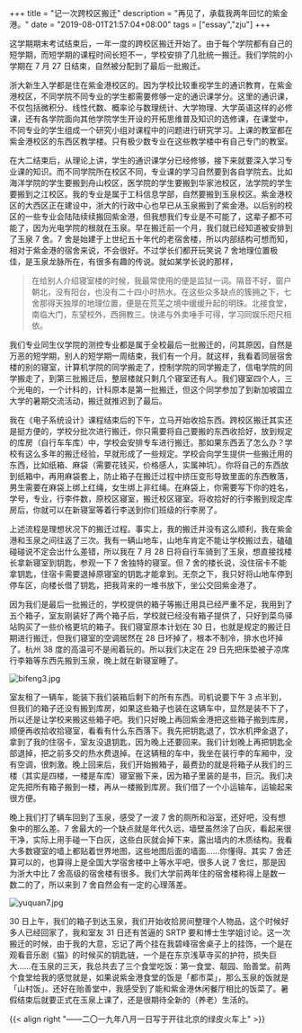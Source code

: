 +++
title = "记一次跨校区搬迁"
description = "再见了，承载我两年回忆的紫金港。"
date = "2019-08-01T21:57:04+08:00"
tags = ["essay","zju"]
+++

这学期期末考试结束后，一年一度的跨校区搬迁开始了。由于每个学院都有自己的短学期，而短学期的课程时间长短不一，学校安排了几批统一搬迁。我们学院的小学期在 7 月 27 日结束，自然被分配到了最后一批搬迁。

浙大新生入学都是住在紫金港校区的。因为学校比较重视学生的通识教育，在紫金港校区，不同学院不同专业的学生都需要修够一定的通识课学分。这里的通识课，不仅包括微积分、线性代数、概率论与数理统计、大学物理、大学英语这样的必修课，还有各学院面向其他学院学生开设的开拓思维普及知识的选修课，在课堂中，不同专业的学生组成一个研究小组对课程中的问题进行研究学习。上课的教室都在紫金港校区的东西区教学楼。只有极少数专业在这些教学楼中有自己专门的教室。

在大二结束后，从理论上讲，学生的通识课学分已经修够，接下来就要深入学习专业课的知识。而不同学院所在校区不同，专业课的学习自然要到各自学院去。比如海洋学院的学生要搬到舟山校区，医学院的学生要搬到华家池校区，法学院的学生要搬到之江校区。我的专业是属于工科信息学部，自然要搬到玉泉校区。紫金港校区的大西区正在建设中，浙大的行政中心也早已从玉泉搬到了紫金港。以后别的校区的一些专业会陆陆续续搬回紫金港，但我想我们专业是不可能了，这辈子都不可能了，因为光电学院的根就在玉泉。早在搬迁前一个月，我们就已经知道被安排到了玉泉 7 舍。7 舍是始建于上世纪五十年代的老宿舍楼，所以内部结构可想而知，相对于紫金港的宿舍来说，不会很好。不过学长们都开玩笑说 7 舍地理位置极佳，是玉泉龙脉所在，有很多有趣的传说。就如某学长说的那样，

> 在给别人介绍寝室楼的时候，我最常使用的便是监狱一词。隔音不好，窗户朝北，没有阳台，也没有二十四小时热水。在这些众多缺点的簇拥之下，七舍那得天独厚的地理位置，便是在荒芜之境中缓缓升起的明珠。北接食堂，南临大门，东望校外，西拥教三。快递与外卖唾手可得，学习同娱乐咫尺相依。

我们专业同生仪学院的测控专业都是属于全校最后一批搬迁的，问其原因，自然是万恶的短学期，别人的短学期一周结束，我们有一个月。就这样，我看着同层宿舍楼的别的寝室，计算机学院的同学搬走了，控制学院的同学搬走了，信电学院的同学搬走了，到第三批搬迁后，整层楼就只剩几个寝室还有人。我们寝室四个人，三个光电的，一个计科的，计科原本是第一批搬迁，但这个同学参加了到新加坡国立大学的暑期交流活动，搬迁就推迟到了最后。

我在《电子系统设计》课程结束后的下午，立马开始收拾东西。跨校区搬迁其实还是挺方便的，学校分批次进行搬迁，你只需要将自己要搬的东西收拾好，放到规定的库房（自行车车库）中，学校会安排专车进行搬迁。那如果东西丢了怎么办？学校有这么多年的搬迁经验，早就形成了一些规定。学校会向学生提供一些搬迁用的东西，比如纸箱、麻袋（需要花钱买，价格感人，实属神坑）。你将自己的东西放到纸箱中，再用麻袋套上，防止箱子在搬迁过程中挤压变形导致里面的东西散落，男生需要在麻袋上绑上红绳，女生绑上非红绳。在麻袋上，你需要写下你的姓名，学号，专业，行李件数，原校区寝室，搬迁校区寝室。将收拾好的行李搬到规定库房后，你就可以在新寝室等着行李送到你们班级的行李房了。

上述流程是理想状况下的搬迁过程。事实上，我的搬迁并没有这么顺利，我在紫金港和玉泉之间往返了三次。我有一辆山地车，山地车肯定不能让学校搬过去，磕磕碰碰说不定会出什么差错，所以我在 7 月 28 日将自行车骑到了玉泉，想直接找楼长拿新寝室到钥匙，参观一下 7 舍独特的寝室。但 7 舍的楼长说，没住宿卡不能拿钥匙，住宿卡需要退掉原寝室的钥匙才能拿到。无奈之下，我只好将山地车停到停车区，向楼长借了钥匙，把我背来的一堆书放下，坐公交回紫金港了。

因为我们是最后一批搬迁的，学校提供的箱子等搬迁用具已经严重不足，我用到了五个箱子，室友刚装好了两个箱子后，学校就已经没有箱子提供了，只好到菜鸟驿站购买了一些价格更坑的箱子。我们寝室原本计划在 30 日，也就是规定的搬迁日期进行搬迁，但我们寝室的空调居然在 28 日坏掉了，根本不制冷，排水也坏掉了。杭州 38 度的高温可不是闹着玩的。所以我们决定在 29 日先把床垫被子凉席行李箱等东西先搬到玉泉，晚上就在新寝室睡了。

![bifeng3.jpg](/images/bifeng3.jpg "我们的全部家当")

室友租了一辆车，能装下我们装箱后剩下的所有东西。司机说要下午 3 点半到，但我们的箱子还没有搬到库房，如果这些箱子也装在这辆车中，显然是装不下了，所以还是让学校来搬这些箱子吧。我们只好晚上再回紫金港把这些箱子搬到库房，顺便再收拾收拾寝室，看看有什么东西落下。我先把钥匙退了，饮水机押金退了，拿到了我的住宿卡，室友没退钥匙，因为晚上还要回来。我们计划晚上再把钥匙全部退掉，把之前多交的热水费退掉。在这辆租的车中，我坐在装行李的车厢中，没有空调，很刺激。晚上回来后，我们开始搬箱子，最费劲的就是将箱子从我们的三楼（其实是四楼，一楼是车库）寝室搬下来，因为箱子里装的是书，巨沉。我们决定先把所有箱子搬到一楼，再从一楼搬到库房。我们借了一个小运输车，运输起来很方便。

晚上我们打了辆车回到了玉泉，感受了一波 7 舍的厕所和浴室，还好吧，没有想象中的那么差。7 舍最大的一个缺点就是年代久远，墙壁虽然涂了白灰，看起来很干净，实际上用手碰一下白灰，这些白灰就会掉下来，露出墙内的木质结构。我看大多数寝室的墙上都贴着世界地图，这些地图后面的墙面……你懂得。其实 7 舍还算可以的，也算得上是全国大学宿舍楼中上等水平吧，很多人说 7 舍烂，那是因为浙大中比 7 舍高级的宿舍楼有很多。我们大学前两年住的宿舍楼称得上是数一数二的了，所以来到 7 舍自然会有一定的心理落差。

![yuquan7.jpg](/images/yuquan7.jpg "玉泉 7 舍内部格局")

30 日上午，我们的箱子到达玉泉，我们开始收拾房间整理个人物品，这个时候好多人已经回家了，我和室友 31 日还有苦逼的 SRTP 要和博士生学姐讨论。这一次搬迁的时候，由于我的大意，忘记了两个挂在我碧峰宿舍桌子上的挂饰，一个是在观看音乐剧《猫》的时候买的钥匙链，一个是在东京浅草寺买的护符，损失巨大……在玉泉的三天，我总共去了三个食堂吃饭：第一食堂、靓园、贻善堂。前两个食堂给我的感觉就是，如果说紫金港食堂的饭是「都市菜」，那么玉泉的饭就是「山村饭」。还好在贻善堂中，我感受到了能和紫金港休闲餐厅相比的饭菜了。暑假结束后就要正式在玉泉上课了，还是很期待全新的（养老）生活的。

{{< align right "——二〇一九年八月一日写于开往北京的绿皮火车上" >}}